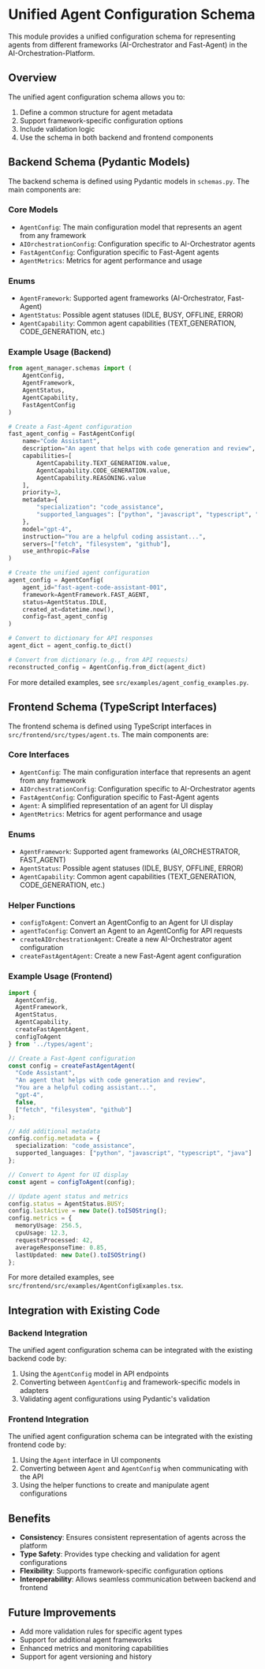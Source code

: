 # Unified Agent Configuration Schema

This module provides a unified configuration schema for representing agents from different frameworks (AI-Orchestrator and Fast-Agent) in the AI-Orchestration-Platform.

## Overview

The unified agent configuration schema allows you to:

1. Define a common structure for agent metadata
2. Support framework-specific configuration options
3. Include validation logic
4. Use the schema in both backend and frontend components

## Backend Schema (Pydantic Models)

The backend schema is defined using Pydantic models in `schemas.py`. The main components are:

### Core Models

- `AgentConfig`: The main configuration model that represents an agent from any framework
- `AIOrchestrationConfig`: Configuration specific to AI-Orchestrator agents
- `FastAgentConfig`: Configuration specific to Fast-Agent agents
- `AgentMetrics`: Metrics for agent performance and usage

### Enums

- `AgentFramework`: Supported agent frameworks (AI-Orchestrator, Fast-Agent)
- `AgentStatus`: Possible agent statuses (IDLE, BUSY, OFFLINE, ERROR)
- `AgentCapability`: Common agent capabilities (TEXT_GENERATION, CODE_GENERATION, etc.)

### Example Usage (Backend)

```python
from agent_manager.schemas import (
    AgentConfig,
    AgentFramework,
    AgentStatus,
    AgentCapability,
    FastAgentConfig
)

# Create a Fast-Agent configuration
fast_agent_config = FastAgentConfig(
    name="Code Assistant",
    description="An agent that helps with code generation and review",
    capabilities=[
        AgentCapability.TEXT_GENERATION.value,
        AgentCapability.CODE_GENERATION.value,
        AgentCapability.REASONING.value
    ],
    priority=3,
    metadata={
        "specialization": "code_assistance",
        "supported_languages": ["python", "javascript", "typescript", "java"]
    },
    model="gpt-4",
    instruction="You are a helpful coding assistant...",
    servers=["fetch", "filesystem", "github"],
    use_anthropic=False
)

# Create the unified agent configuration
agent_config = AgentConfig(
    agent_id="fast-agent-code-assistant-001",
    framework=AgentFramework.FAST_AGENT,
    status=AgentStatus.IDLE,
    created_at=datetime.now(),
    config=fast_agent_config
)

# Convert to dictionary for API responses
agent_dict = agent_config.to_dict()

# Convert from dictionary (e.g., from API requests)
reconstructed_config = AgentConfig.from_dict(agent_dict)
```

For more detailed examples, see `src/examples/agent_config_examples.py`.

## Frontend Schema (TypeScript Interfaces)

The frontend schema is defined using TypeScript interfaces in `src/frontend/src/types/agent.ts`. The main components are:

### Core Interfaces

- `AgentConfig`: The main configuration interface that represents an agent from any framework
- `AIOrchestrationConfig`: Configuration specific to AI-Orchestrator agents
- `FastAgentConfig`: Configuration specific to Fast-Agent agents
- `Agent`: A simplified representation of an agent for UI display
- `AgentMetrics`: Metrics for agent performance and usage

### Enums

- `AgentFramework`: Supported agent frameworks (AI_ORCHESTRATOR, FAST_AGENT)
- `AgentStatus`: Possible agent statuses (IDLE, BUSY, OFFLINE, ERROR)
- `AgentCapability`: Common agent capabilities (TEXT_GENERATION, CODE_GENERATION, etc.)

### Helper Functions

- `configToAgent`: Convert an AgentConfig to an Agent for UI display
- `agentToConfig`: Convert an Agent to an AgentConfig for API requests
- `createAIOrchestrationAgent`: Create a new AI-Orchestrator agent configuration
- `createFastAgentAgent`: Create a new Fast-Agent agent configuration

### Example Usage (Frontend)

```typescript
import { 
  AgentConfig, 
  AgentFramework, 
  AgentStatus, 
  AgentCapability,
  createFastAgentAgent,
  configToAgent
} from '../types/agent';

// Create a Fast-Agent configuration
const config = createFastAgentAgent(
  "Code Assistant",
  "An agent that helps with code generation and review",
  "You are a helpful coding assistant...",
  "gpt-4",
  false,
  ["fetch", "filesystem", "github"]
);

// Add additional metadata
config.config.metadata = {
  specialization: "code_assistance",
  supported_languages: ["python", "javascript", "typescript", "java"]
};

// Convert to Agent for UI display
const agent = configToAgent(config);

// Update agent status and metrics
config.status = AgentStatus.BUSY;
config.lastActive = new Date().toISOString();
config.metrics = {
  memoryUsage: 256.5,
  cpuUsage: 12.3,
  requestsProcessed: 42,
  averageResponseTime: 0.85,
  lastUpdated: new Date().toISOString()
};
```

For more detailed examples, see `src/frontend/src/examples/AgentConfigExamples.tsx`.

## Integration with Existing Code

### Backend Integration

The unified agent configuration schema can be integrated with the existing backend code by:

1. Using the `AgentConfig` model in API endpoints
2. Converting between `AgentConfig` and framework-specific models in adapters
3. Validating agent configurations using Pydantic's validation

### Frontend Integration

The unified agent configuration schema can be integrated with the existing frontend code by:

1. Using the `Agent` interface in UI components
2. Converting between `Agent` and `AgentConfig` when communicating with the API
3. Using the helper functions to create and manipulate agent configurations

## Benefits

- **Consistency**: Ensures consistent representation of agents across the platform
- **Type Safety**: Provides type checking and validation for agent configurations
- **Flexibility**: Supports framework-specific configuration options
- **Interoperability**: Allows seamless communication between backend and frontend

## Future Improvements

- Add more validation rules for specific agent types
- Support for additional agent frameworks
- Enhanced metrics and monitoring capabilities
- Support for agent versioning and history
